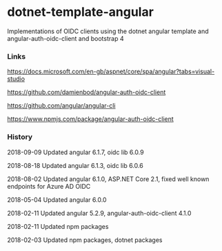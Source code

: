 # dotnet-template-angular

Implementations of OIDC clients using the dotnet angular template and angular-auth-oidc-client and bootstrap 4

### Links

https://docs.microsoft.com/en-gb/aspnet/core/spa/angular?tabs=visual-studio

https://github.com/damienbod/angular-auth-oidc-client

https://github.com/angular/angular-cli

https://www.npmjs.com/package/angular-auth-oidc-client

### History

2018-09-09 Updated angular 6.1.7, oidc lib 6.0.9

2018-08-18 Updated angular 6.1.3, oidc lib 6.0.6

2018-08-02 Updated angular 6.1.0, ASP.NET Core 2.1, fixed well known endpoints for Azure AD OIDC

2018-05-04 Updated angular 6.0.0

2018-02-11 Updated angular 5.2.9, angular-auth-oidc-client 4.1.0

2018-02-11 Updated npm packages

2018-02-03 Updated npm packages, dotnet packages